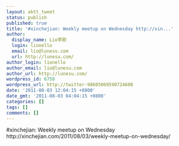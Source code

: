 ```yaml
---
layout: aktt_tweet
status: publish
published: true
title: '#xinchejian: Weekly meetup on Wednesday http://xin...'
author:
  display_name: Lio李欧
  login: lionello
  email: lio@lunesu.com
  url: http://lunesu.com/
author_login: lionello
author_email: lio@lunesu.com
author_url: http://lunesu.com/
wordpress_id: 6758
wordpress_url: http://twitter-98605069590724608
date: '2011-08-03 12:04:15 +0800'
date_gmt: '2011-08-03 04:04:15 +0800'
categories: []
tags: []
comments: []
---
```

<p>#xinchejian: Weekly meetup on Wednesday http://xinchejian.com/2011/08/03/weekly-meetup-on-wednesday/</p>
